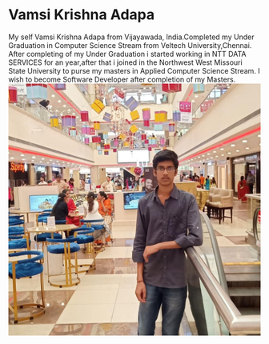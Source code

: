 # Vamsi Krishna Adapa
My self Vamsi Krishna Adapa from Vijayawada, India.Completed my Under Graduation in Computer Science Stream from Veltech University,Chennai. After completing of my Under Graduation i started working in NTT DATA SERVICES for an year,after that i joined in the Northwest West Missouri State University to purse my masters in Applied Computer Science Stream. I wish to become Software Developer after completion of my Masters.
![My Pic](vamsi.png)